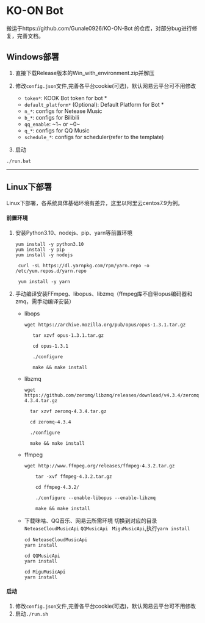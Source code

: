 # KO-ON Bot



搬运于https://github.com/Gunale0926/KO-ON-Bot 的仓库，对部分bug进行修复，完善文档。



## Windows部署

1. 直接下载Release版本的Win_with_environment.zip并解压
2. 修改`config.json`文件,完善各平台cookie(可选)，默认网易云平台可不用修改
   - `token*`: KOOK Bot token for bot *
   - `default_platform*` (Optional): Default Platform for Bot *
   - `n_*`: configs for Netease Music
   - `b_*`: configs for Bilibili
   - `qq_enable`: ~1~ or ~0~
   - `q_*`: configs for QQ Music
   - `schedule_*`: configs for scheduler(refer to the template)

3. 启动

```shell
./run.bat
```

---



## Linux下部署

Linux下部署，各系统具体基础环境有差异，这里以阿里云centos7.9为例。

#### 前置环境

1. 安装Python3.10、nodejs、pip、yarn等前置环境

   ```shell
   yum install -y python3.10
   yum install -y pip
   yum install -y nodejs
   
    curl -sL https://dl.yarnpkg.com/rpm/yarn.repo -o /etc/yum.repos.d/yarn.repo
    
    yum install -y yarn
   ```

2. 手动编译安装FFmpeg、libopus、libzmq（ffmpeg库不自带opus编码器和zmq，需手动编译安装）

   * libops 

     ```shell
     wget https://archive.mozilla.org/pub/opus/opus-1.3.1.tar.gz
          
        tar xzvf opus-1.3.1.tar.gz  
        
        cd opus-1.3.1  
        
        ./configure  
        
        make && make install  
     ```

   * libzmq

     ```shell
     wget https://github.com/zeromq/libzmq/releases/download/v4.3.4/zeromq-4.3.4.tar.gz
     
       tar xzvf zeromq-4.3.4.tar.gz
       
       cd zeromq-4.3.4
       
       ./configure
       
       make && make install
     ```

   * ffmpeg

     ```shell
     wget http://www.ffmpeg.org/releases/ffmpeg-4.3.2.tar.gz
     
         tar -xvf ffmpeg-4.3.2.tar.gz
     
         cd ffmpeg-4.3.2/
     
         ./configure --enable-libopus --enable-libzmq
     
         make && make install
     ```

   * 下载咪咕、QQ音乐、网易云所需环境
   切换到对应的目录`NeteaseCloudMusicApi`   `QQMusicApi`  ` MiguMusicApi`,执行`yarn install`

     ```shell
     cd NeteaseCloudMusicApi
     yarn install
     
     cd QQMusicApi
     yarn install
     
     cd MiguMusicApi
     yarn install
     ```


#### 启动

1. 修改`config.json`文件,完善各平台cookie(可选)，默认网易云平台可不用修改
2. 启动`./run.sh`
